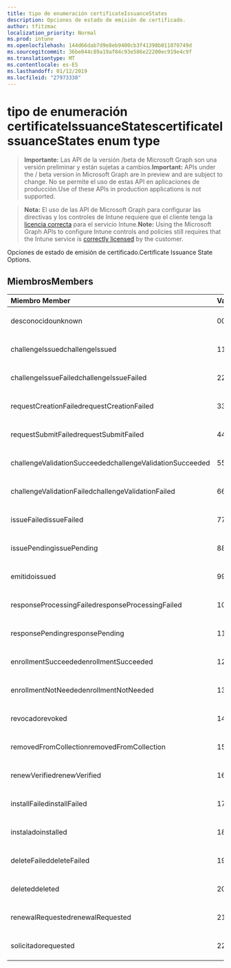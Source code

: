 ```yaml
---
title: tipo de enumeración certificateIssuanceStates
description: Opciones de estado de emisión de certificado.
author: tfitzmac
localization_priority: Normal
ms.prod: intune
ms.openlocfilehash: 144d66dab7d9e8eb9400cb3f41398b011070749d
ms.sourcegitcommit: 36be044c89a19af84c93e586e22200ec919e4c9f
ms.translationtype: MT
ms.contentlocale: es-ES
ms.lasthandoff: 01/12/2019
ms.locfileid: "27973338"
---
```

# <a name="certificateissuancestates-enum-type"></a><span data-ttu-id="8f1d8-103">tipo de enumeración certificateIssuanceStates</span><span class="sxs-lookup"><span data-stu-id="8f1d8-103">certificateIssuanceStates enum type</span></span>

> <span data-ttu-id="8f1d8-104">**Importante:** Las API de la versión /beta de Microsoft Graph son una versión preliminar y están sujetas a cambios.</span><span class="sxs-lookup"><span data-stu-id="8f1d8-104">**Important:** APIs under the / beta version in Microsoft Graph are in preview and are subject to change.</span></span> <span data-ttu-id="8f1d8-105">No se permite el uso de estas API en aplicaciones de producción.</span><span class="sxs-lookup"><span data-stu-id="8f1d8-105">Use of these APIs in production applications is not supported.</span></span>

> <span data-ttu-id="8f1d8-106">**Nota:** El uso de las API de Microsoft Graph para configurar las directivas y los controles de Intune requiere que el cliente tenga la [licencia correcta](https://go.microsoft.com/fwlink/?linkid=839381) para el servicio Intune.</span><span class="sxs-lookup"><span data-stu-id="8f1d8-106">**Note:** Using the Microsoft Graph APIs to configure Intune controls and policies still requires that the Intune service is [correctly licensed](https://go.microsoft.com/fwlink/?linkid=839381) by the customer.</span></span>

<span data-ttu-id="8f1d8-107">Opciones de estado de emisión de certificado.</span><span class="sxs-lookup"><span data-stu-id="8f1d8-107">Certificate Issuance State Options.</span></span>
## <a name="members"></a><span data-ttu-id="8f1d8-108">Miembros</span><span class="sxs-lookup"><span data-stu-id="8f1d8-108">Members</span></span>
|<span data-ttu-id="8f1d8-109">Miembro	</span><span class="sxs-lookup"><span data-stu-id="8f1d8-109">Member</span></span>|<span data-ttu-id="8f1d8-110">Valor</span><span class="sxs-lookup"><span data-stu-id="8f1d8-110">Value</span></span>|<span data-ttu-id="8f1d8-111">Descripción</span><span class="sxs-lookup"><span data-stu-id="8f1d8-111">Description</span></span>|
|:---|:---|:---|
|<span data-ttu-id="8f1d8-112">desconocido</span><span class="sxs-lookup"><span data-stu-id="8f1d8-112">unknown</span></span>|<span data-ttu-id="8f1d8-113">0</span><span class="sxs-lookup"><span data-stu-id="8f1d8-113">0</span></span>|<span data-ttu-id="8f1d8-114">Todavía no documentado</span><span class="sxs-lookup"><span data-stu-id="8f1d8-114">Not yet documented</span></span>|
|<span data-ttu-id="8f1d8-115">challengeIssued</span><span class="sxs-lookup"><span data-stu-id="8f1d8-115">challengeIssued</span></span>|<span data-ttu-id="8f1d8-116">1</span><span class="sxs-lookup"><span data-stu-id="8f1d8-116">1</span></span>|<span data-ttu-id="8f1d8-117">Todavía no documentado</span><span class="sxs-lookup"><span data-stu-id="8f1d8-117">Not yet documented</span></span>|
|<span data-ttu-id="8f1d8-118">challengeIssueFailed</span><span class="sxs-lookup"><span data-stu-id="8f1d8-118">challengeIssueFailed</span></span>|<span data-ttu-id="8f1d8-119">2</span><span class="sxs-lookup"><span data-stu-id="8f1d8-119">2</span></span>|<span data-ttu-id="8f1d8-120">Todavía no documentado</span><span class="sxs-lookup"><span data-stu-id="8f1d8-120">Not yet documented</span></span>|
|<span data-ttu-id="8f1d8-121">requestCreationFailed</span><span class="sxs-lookup"><span data-stu-id="8f1d8-121">requestCreationFailed</span></span>|<span data-ttu-id="8f1d8-122">3</span><span class="sxs-lookup"><span data-stu-id="8f1d8-122">3</span></span>|<span data-ttu-id="8f1d8-123">Todavía no documentado</span><span class="sxs-lookup"><span data-stu-id="8f1d8-123">Not yet documented</span></span>|
|<span data-ttu-id="8f1d8-124">requestSubmitFailed</span><span class="sxs-lookup"><span data-stu-id="8f1d8-124">requestSubmitFailed</span></span>|<span data-ttu-id="8f1d8-125">4</span><span class="sxs-lookup"><span data-stu-id="8f1d8-125">4</span></span>|<span data-ttu-id="8f1d8-126">Todavía no documentado</span><span class="sxs-lookup"><span data-stu-id="8f1d8-126">Not yet documented</span></span>|
|<span data-ttu-id="8f1d8-127">challengeValidationSucceeded</span><span class="sxs-lookup"><span data-stu-id="8f1d8-127">challengeValidationSucceeded</span></span>|<span data-ttu-id="8f1d8-128">5</span><span class="sxs-lookup"><span data-stu-id="8f1d8-128">5</span></span>|<span data-ttu-id="8f1d8-129">Todavía no documentado</span><span class="sxs-lookup"><span data-stu-id="8f1d8-129">Not yet documented</span></span>|
|<span data-ttu-id="8f1d8-130">challengeValidationFailed</span><span class="sxs-lookup"><span data-stu-id="8f1d8-130">challengeValidationFailed</span></span>|<span data-ttu-id="8f1d8-131">6</span><span class="sxs-lookup"><span data-stu-id="8f1d8-131">6</span></span>|<span data-ttu-id="8f1d8-132">Todavía no documentado</span><span class="sxs-lookup"><span data-stu-id="8f1d8-132">Not yet documented</span></span>|
|<span data-ttu-id="8f1d8-133">issueFailed</span><span class="sxs-lookup"><span data-stu-id="8f1d8-133">issueFailed</span></span>|<span data-ttu-id="8f1d8-134">7</span><span class="sxs-lookup"><span data-stu-id="8f1d8-134">7</span></span>|<span data-ttu-id="8f1d8-135">Todavía no documentado</span><span class="sxs-lookup"><span data-stu-id="8f1d8-135">Not yet documented</span></span>|
|<span data-ttu-id="8f1d8-136">issuePending</span><span class="sxs-lookup"><span data-stu-id="8f1d8-136">issuePending</span></span>|<span data-ttu-id="8f1d8-137">8</span><span class="sxs-lookup"><span data-stu-id="8f1d8-137">8</span></span>|<span data-ttu-id="8f1d8-138">Todavía no documentado</span><span class="sxs-lookup"><span data-stu-id="8f1d8-138">Not yet documented</span></span>|
|<span data-ttu-id="8f1d8-139">emitido</span><span class="sxs-lookup"><span data-stu-id="8f1d8-139">issued</span></span>|<span data-ttu-id="8f1d8-140">9</span><span class="sxs-lookup"><span data-stu-id="8f1d8-140">9</span></span>|<span data-ttu-id="8f1d8-141">Todavía no documentado</span><span class="sxs-lookup"><span data-stu-id="8f1d8-141">Not yet documented</span></span>|
|<span data-ttu-id="8f1d8-142">responseProcessingFailed</span><span class="sxs-lookup"><span data-stu-id="8f1d8-142">responseProcessingFailed</span></span>|<span data-ttu-id="8f1d8-143">10</span><span class="sxs-lookup"><span data-stu-id="8f1d8-143">10</span></span>|<span data-ttu-id="8f1d8-144">Todavía no documentado</span><span class="sxs-lookup"><span data-stu-id="8f1d8-144">Not yet documented</span></span>|
|<span data-ttu-id="8f1d8-145">responsePending</span><span class="sxs-lookup"><span data-stu-id="8f1d8-145">responsePending</span></span>|<span data-ttu-id="8f1d8-146">11</span><span class="sxs-lookup"><span data-stu-id="8f1d8-146">11</span></span>|<span data-ttu-id="8f1d8-147">Todavía no documentado</span><span class="sxs-lookup"><span data-stu-id="8f1d8-147">Not yet documented</span></span>|
|<span data-ttu-id="8f1d8-148">enrollmentSucceeded</span><span class="sxs-lookup"><span data-stu-id="8f1d8-148">enrollmentSucceeded</span></span>|<span data-ttu-id="8f1d8-149">12</span><span class="sxs-lookup"><span data-stu-id="8f1d8-149">12</span></span>|<span data-ttu-id="8f1d8-150">Todavía no documentado</span><span class="sxs-lookup"><span data-stu-id="8f1d8-150">Not yet documented</span></span>|
|<span data-ttu-id="8f1d8-151">enrollmentNotNeeded</span><span class="sxs-lookup"><span data-stu-id="8f1d8-151">enrollmentNotNeeded</span></span>|<span data-ttu-id="8f1d8-152">13</span><span class="sxs-lookup"><span data-stu-id="8f1d8-152">13</span></span>|<span data-ttu-id="8f1d8-153">Todavía no documentado</span><span class="sxs-lookup"><span data-stu-id="8f1d8-153">Not yet documented</span></span>|
|<span data-ttu-id="8f1d8-154">revocado</span><span class="sxs-lookup"><span data-stu-id="8f1d8-154">revoked</span></span>|<span data-ttu-id="8f1d8-155">14</span><span class="sxs-lookup"><span data-stu-id="8f1d8-155">14</span></span>|<span data-ttu-id="8f1d8-156">Todavía no documentado</span><span class="sxs-lookup"><span data-stu-id="8f1d8-156">Not yet documented</span></span>|
|<span data-ttu-id="8f1d8-157">removedFromCollection</span><span class="sxs-lookup"><span data-stu-id="8f1d8-157">removedFromCollection</span></span>|<span data-ttu-id="8f1d8-158">15</span><span class="sxs-lookup"><span data-stu-id="8f1d8-158">15</span></span>|<span data-ttu-id="8f1d8-159">Todavía no documentado</span><span class="sxs-lookup"><span data-stu-id="8f1d8-159">Not yet documented</span></span>|
|<span data-ttu-id="8f1d8-160">renewVerified</span><span class="sxs-lookup"><span data-stu-id="8f1d8-160">renewVerified</span></span>|<span data-ttu-id="8f1d8-161">16</span><span class="sxs-lookup"><span data-stu-id="8f1d8-161">16</span></span>|<span data-ttu-id="8f1d8-162">Todavía no documentado</span><span class="sxs-lookup"><span data-stu-id="8f1d8-162">Not yet documented</span></span>|
|<span data-ttu-id="8f1d8-163">installFailed</span><span class="sxs-lookup"><span data-stu-id="8f1d8-163">installFailed</span></span>|<span data-ttu-id="8f1d8-164">17</span><span class="sxs-lookup"><span data-stu-id="8f1d8-164">17</span></span>|<span data-ttu-id="8f1d8-165">Todavía no documentado</span><span class="sxs-lookup"><span data-stu-id="8f1d8-165">Not yet documented</span></span>|
|<span data-ttu-id="8f1d8-166">instalado</span><span class="sxs-lookup"><span data-stu-id="8f1d8-166">installed</span></span>|<span data-ttu-id="8f1d8-167">18</span><span class="sxs-lookup"><span data-stu-id="8f1d8-167">18</span></span>|<span data-ttu-id="8f1d8-168">Todavía no documentado</span><span class="sxs-lookup"><span data-stu-id="8f1d8-168">Not yet documented</span></span>|
|<span data-ttu-id="8f1d8-169">deleteFailed</span><span class="sxs-lookup"><span data-stu-id="8f1d8-169">deleteFailed</span></span>|<span data-ttu-id="8f1d8-170">19</span><span class="sxs-lookup"><span data-stu-id="8f1d8-170">19</span></span>|<span data-ttu-id="8f1d8-171">Todavía no documentado</span><span class="sxs-lookup"><span data-stu-id="8f1d8-171">Not yet documented</span></span>|
|<span data-ttu-id="8f1d8-172">deleted</span><span class="sxs-lookup"><span data-stu-id="8f1d8-172">deleted</span></span>|<span data-ttu-id="8f1d8-173">20</span><span class="sxs-lookup"><span data-stu-id="8f1d8-173">20</span></span>|<span data-ttu-id="8f1d8-174">Todavía no documentado</span><span class="sxs-lookup"><span data-stu-id="8f1d8-174">Not yet documented</span></span>|
|<span data-ttu-id="8f1d8-175">renewalRequested</span><span class="sxs-lookup"><span data-stu-id="8f1d8-175">renewalRequested</span></span>|<span data-ttu-id="8f1d8-176">21</span><span class="sxs-lookup"><span data-stu-id="8f1d8-176">21</span></span>|<span data-ttu-id="8f1d8-177">Todavía no documentado</span><span class="sxs-lookup"><span data-stu-id="8f1d8-177">Not yet documented</span></span>|
|<span data-ttu-id="8f1d8-178">solicitado</span><span class="sxs-lookup"><span data-stu-id="8f1d8-178">requested</span></span>|<span data-ttu-id="8f1d8-179">22</span><span class="sxs-lookup"><span data-stu-id="8f1d8-179">22</span></span>|<span data-ttu-id="8f1d8-180">Todavía no documentado</span><span class="sxs-lookup"><span data-stu-id="8f1d8-180">Not yet documented</span></span>|






